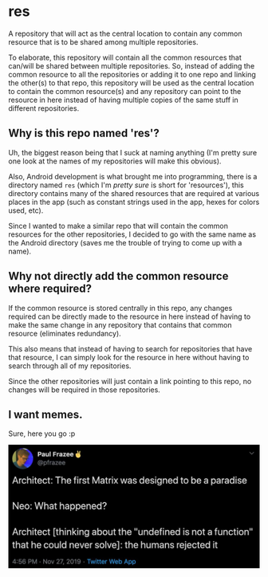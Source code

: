 
# res

A repository that will act as the central location to contain any common resource that is to be shared among multiple repositories.

To elaborate, this repository will contain all the common resources that can/will be shared between multiple repositories. So, instead of adding the common resource to all the repositories or adding it to one repo and linking the other(s) to that repo, this repository will be used as the central location to contain the common resource(s) and any repository can point to the resource in here instead of having multiple copies of the same stuff in different repositories.

## Why is this repo named 'res'?

Uh, the biggest reason being that I suck at naming anything (I'm pretty sure one look at the names of my repositories will make this obvious).

Also, Android development is what brought me into programming, there is a directory named `res` (which I'm *pretty sure* is short for 'resources'), this directory contains many of the shared resources that are required at various places in the app (such as constant strings used in the app, hexes for colors used, etc).

Since I wanted to make a similar repo that will contain the common resources for the other repositories, I decided to go with the same name as the Android directory (saves me the trouble of trying to come up with a name).

## Why not directly add the common resource where required?

If the common resource is stored centrally in this repo, any changes required can be directly made to the resource in here instead of having to make the same change in any repository that contains that common resource (eliminates redundancy).

This also means that instead of having to search for repositories that have that resource, I can simply look for the resource in here without having to search through all of my repositories.

Since the other repositories will just contain a link pointing to this repo, no changes will be required in those repositories.

## I want memes.
Sure, here you go :p

![Meme](https://github.com/demon-rem/res/blob/master/memes/wSDuErTUb9PpuslVfom82SroXl.jpg?raw=true)